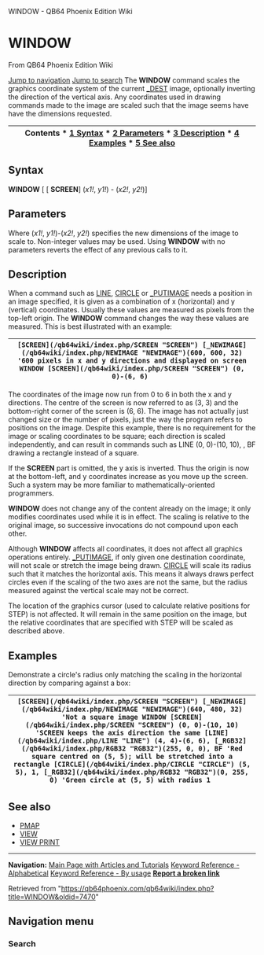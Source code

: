 


WINDOW - QB64 Phoenix Edition Wiki








# WINDOW



From QB64 Phoenix Edition Wiki



[Jump to navigation](#mw-head)
[Jump to search](#searchInput)
The **WINDOW** command scales the graphics coordinate system of the current [\_DEST](/qb64wiki/index.php/DEST "DEST") image, optionally inverting the direction of the vertical axis. Any coordinates used in drawing commands made to the image are scaled such that the image seems have have the dimensions requested.


  






| Contents * [1 Syntax](#Syntax) * [2 Parameters](#Parameters) * [3 Description](#Description) * [4 Examples](#Examples) * [5 See also](#See_also) |
| --- |


## Syntax


**WINDOW** [ [ **SCREEN**] (*x1!*, *y1!*) - (*x2!*, *y2!*)]
  




## Parameters


Where (*x1!*, *y1!*)-(*x2!*, *y2!*) specifies the new dimensions of the image to scale to. Non-integer values may be used.
Using **WINDOW** with no parameters reverts the effect of any previous calls to it.


  




## Description


When a command such as [LINE](/qb64wiki/index.php/LINE "LINE"), [CIRCLE](/qb64wiki/index.php/CIRCLE "CIRCLE") or [\_PUTIMAGE](/qb64wiki/index.php/PUTIMAGE "PUTIMAGE") needs a position in an image specified, it is given as a combination of x (horizontal) and y (vertical) coordinates. Usually these values are measured as pixels from the top-left origin. The **WINDOW** command changes the way these values are measured. This is best illustrated with an example:





| ``` [SCREEN](/qb64wiki/index.php/SCREEN "SCREEN") [_NEWIMAGE](/qb64wiki/index.php/NEWIMAGE "NEWIMAGE")(600, 600, 32) '600 pixels in x and y directions and displayed on screen WINDOW [SCREEN](/qb64wiki/index.php/SCREEN "SCREEN") (0, 0)-(6, 6)  ``` |
| --- |


The coordinates of the image now run from 0 to 6 in both the x and y directions. The centre of the screen is now referred to as (3, 3) and the bottom-right corner of the screen is (6, 6). The image has not actually just changed size or the number of pixels, just the way the program refers to positions on the image. Despite this example, there is no requirement for the image or scaling coordinates to be square; each direction is scaled independently, and can result in commands such as LINE (0, 0)-(10, 10), , BF drawing a rectangle instead of a square.


If the **SCREEN** part is omitted, the y axis is inverted. Thus the origin is now at the bottom-left, and y coordinates increase as you move up the screen. Such a system may be more familiar to mathematically-oriented programmers.


**WINDOW** does not change any of the content already on the image; it only modifies coordinates used while it is in effect. The scaling is relative to the original image, so successive invocations do not compound upon each other.


Although **WINDOW** affects all coordinates, it does not affect all graphics operations entirely. [\_PUTIMAGE](/qb64wiki/index.php/PUTIMAGE "PUTIMAGE"), if only given one destination coordinate, will not scale or stretch the image being drawn. [CIRCLE](/qb64wiki/index.php/CIRCLE "CIRCLE") will scale its radius such that it matches the horizontal axis. This means it always draws perfect circles even if the scaling of the two axes are not the same, but the radius measured against the vertical scale may not be correct.


The location of the graphics cursor (used to calculate relative positions for STEP) is not affected. It will remain in the same position on the image, but the relative coordinates that are specified with STEP will be scaled as described above.


  




## Examples


Demonstrate a circle's radius only matching the scaling in the horizontal direction by comparing against a box:





| ``` [SCREEN](/qb64wiki/index.php/SCREEN "SCREEN") [_NEWIMAGE](/qb64wiki/index.php/NEWIMAGE "NEWIMAGE")(640, 480, 32) 'Not a square image WINDOW [SCREEN](/qb64wiki/index.php/SCREEN "SCREEN") (0, 0)-(10, 10) 'SCREEN keeps the axis direction the same [LINE](/qb64wiki/index.php/LINE "LINE") (4, 4)-(6, 6), [_RGB32](/qb64wiki/index.php/RGB32 "RGB32")(255, 0, 0), BF 'Red square centred on (5, 5); will be stretched into a rectangle [CIRCLE](/qb64wiki/index.php/CIRCLE "CIRCLE") (5, 5), 1, [_RGB32](/qb64wiki/index.php/RGB32 "RGB32")(0, 255, 0) 'Green circle at (5, 5) with radius 1  ``` |
| --- |


  




## See also


* [PMAP](/qb64wiki/index.php/PMAP "PMAP")
* [VIEW](/qb64wiki/index.php/VIEW "VIEW")
* [VIEW PRINT](/qb64wiki/index.php/VIEW_PRINT "VIEW PRINT")


  






---


**Navigation:**
[Main Page with Articles and Tutorials](/qb64wiki/index.php/Main_Page "Main Page")
[Keyword Reference - Alphabetical](/qb64wiki/index.php/Keyword_Reference_-_Alphabetical "Keyword Reference - Alphabetical")
[Keyword Reference - By usage](/qb64wiki/index.php/Keyword_Reference_-_By_usage "Keyword Reference - By usage")
**[Report a broken link](https://qb64phoenix.com/forum/showthread.php?tid=2800)**  





Retrieved from "<https://qb64phoenix.com/qb64wiki/index.php?title=WINDOW&oldid=7470>"




## Navigation menu








### Search





















